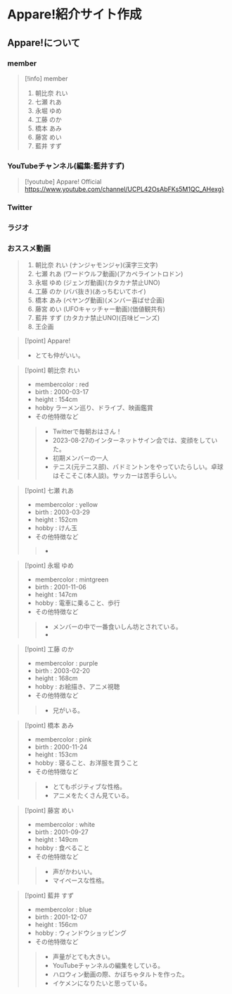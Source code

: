 # Appare!紹介サイト作成
## Appare!について
### member
> [!info] member
> 1. 朝比奈 れい
> 2. 七瀬 れあ
> 3. 永堀 ゆめ
> 4. 工藤 のか
> 5. 橋本 あみ
> 6. 藤宮 めい
> 7. 藍井 すず
### YouTubeチャンネル(編集:藍井すず)
> [!youtube] Appare! Official
> https://www.youtube.com/channel/UCPL42OsAbFKs5M1QC_AHexg}
### Twitter
### ラジオ

### おススメ動画
> 1. 朝比奈 れい (ナンジャモンジャ)(漢字三文字)
> 2. 七瀬 れあ (ワードウルフ動画)(アカペライントロドン)
> 3. 永堀 ゆめ (ジェンガ動画)(カタカナ禁止UNO)
> 4. 工藤 のか (ババ抜き)(あっちむいてホイ)
> 5. 橋本 あみ (ペヤング動画)(メンバー喜ばせ企画)
> 6. 藤宮 めい (UFOキャッチャー動画)(価値観共有)
> 7. 藍井 すず (カタカナ禁止UNO)(百味ビーンズ)
> 8. 王企画

> [!point] Appare!
> - とても仲がいい。

> [!point] 朝比奈 れい
> - membercolor : red
> - birth : 2000-03-17
> - height : 154cm
> - hobby ラーメン巡り、ドライブ、映画鑑賞
> - その他特徴など
> > - Twitterで毎朝おはさん！
> > - 2023-08-27のインターネットサイン会では、変顔をしていた。
> > - 初期メンバーの一人
> > - テニス(元テニス部)、バドミントンをやっていたらしい。卓球はそこそこ(本人談)。サッカーは苦手らしい。



> [!point] 七瀬 れあ
> - membercolor : yellow
> - birth : 2003-03-29
> - height : 152cm
> - hobby : けん玉
> - その他特徴など
> > - 


> [!point] 永堀 ゆめ
> - membercolor : mintgreen
> - birth : 2001-11-06
> - height : 147cm
> - hobby : 電車に乗ること、歩行
> - その他特徴など
> > - メンバーの中で一番食いしん坊とされている。
> > - 


> [!point] 工藤 のか
> - membercolor : purple
> - birth : 2003-02-20
> - height : 168cm
> - hobby : お絵描き、アニメ視聴
> - その他特徴など
> > - 兄がいる。


> [!point] 橋本 あみ
> - membercolor : pink
> - birth : 2000-11-24
> - height : 153cm
> - hobby : 寝ること、お洋服を買うこと
> - その他特徴など
> > - とてもポジティブな性格。
> > - アニメをたくさん見ている。


> [!point] 藤宮 めい
> - membercolor : white
> - birth : 2001-09-27
> - height : 149cm
> - hobby : 食べること
> - その他特徴など
> > - 声がかわいい。
> > - マイペースな性格。
> >


> [!point] 藍井 すず
> - membercolor : blue
> - birth : 2001-12-07
> - height : 156cm
> - hobby : ウィンドウショッピング
> - その他特徴など
> > - 声量がとても大きい。
> > - YouTubeチャンネルの編集をしている。
> > - ハロウィン動画の際、かぼちゃタルトを作った。
> > - イケメンになりたいと思っている。
